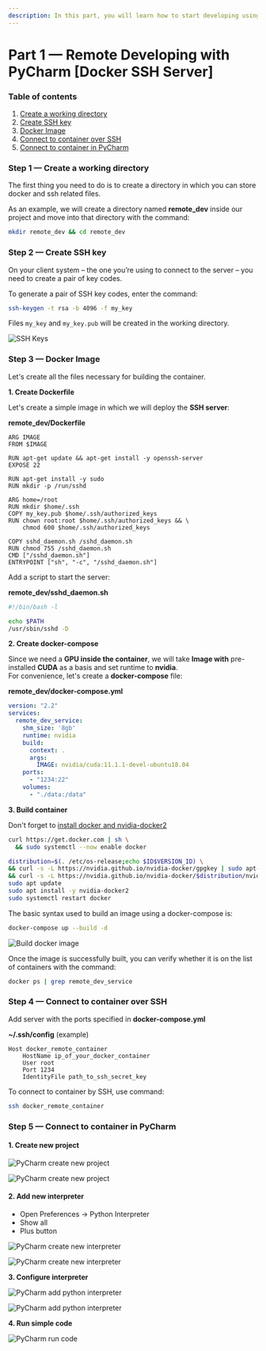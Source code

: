 ```yaml
---
description: In this part, you will learn how to start developing using PyCharm and Docker.
---
```


# Part 1 — Remote Developing with PyCharm \[Docker SSH Server]

### Table of contents

1. [Create a working directory](part-1-remote-developing-with-pycharm-docker-ssh-server.md#step-1-create-a-working-directory)
2. [Create SSH key](part-1-remote-developing-with-pycharm-docker-ssh-server.md#step-2-create-ssh-key)
3. [Docker Image](part-1-remote-developing-with-pycharm-docker-ssh-server.md#step-3-docker-image)
4. [Connect to container over SSH](part-1-remote-developing-with-pycharm-docker-ssh-server.md#step-4-connect-to-container-over-ssh)
5. [Connect to container in PyCharm](part-1-remote-developing-with-pycharm-docker-ssh-server.md#step-5-connect-to-container-in-pycharm)

### Step 1 — Create a working directory

The first thing you need to do is to create a directory in which you can store docker and ssh related files.

As an example, we will create a directory named **remote\_dev** inside our project and move into that directory with the command:

```bash
mkdir remote_dev && cd remote_dev
```

### Step 2 — Create SSH key

On your client system – the one you’re using to connect to the server – you need to create a pair of key codes.

To generate a pair of SSH key codes, enter the command:

```bash
ssh-keygen -t rsa -b 4096 -f my_key
```

Files `my_key` and `my_key.pub` will be created in the working directory.

![SSH Keys](<../../../.gitbook/assets/2-1 (1).png>)

### Step 3 — Docker Image

Let's create all the files necessary for building the container.

**1. Create Dockerfile**

Let's create a simple image in which we will deploy the **SSH server**:

**remote\_dev/Dockerfile**

```docker
ARG IMAGE
FROM $IMAGE

RUN apt-get update && apt-get install -y openssh-server
EXPOSE 22

RUN apt-get install -y sudo
RUN mkdir -p /run/sshd

ARG home=/root
RUN mkdir $home/.ssh
COPY my_key.pub $home/.ssh/authorized_keys
RUN chown root:root $home/.ssh/authorized_keys && \
    chmod 600 $home/.ssh/authorized_keys

COPY sshd_daemon.sh /sshd_daemon.sh
RUN chmod 755 /sshd_daemon.sh
CMD ["/sshd_daemon.sh"]
ENTRYPOINT ["sh", "-c", "/sshd_daemon.sh"]
```

Add a script to start the server:

**remote\_dev/sshd\_daemon.sh**

```bash
#!/bin/bash -l

echo $PATH
/usr/sbin/sshd -D
```

**2. Create docker-compose**

Since we need a **GPU inside the container**, we will take **Image with** pre-installed **CUDA** as a basis and set runtime to **nvidia**.\
For convenience, let's create a **docker-compose** file:

**remote\_dev/docker-compose.yml**

```yaml
version: "2.2"
services:
  remote_dev_service:
    shm_size: '8gb'
    runtime: nvidia
    build:
      context: .
      args:
        IMAGE: nvidia/cuda:11.1.1-devel-ubuntu18.04
    ports:
      - "1234:22"
    volumes:
      - "./data:/data"
```

**3. Build container**

Don't forget to [install docker and nvidia-docker2](https://docs.nvidia.com/datacenter/cloud-native/container-toolkit/install-guide.html#docker)

```bash
curl https://get.docker.com | sh \
  && sudo systemctl --now enable docker
```

```bash
distribution=$(. /etc/os-release;echo $ID$VERSION_ID) \
&& curl -s -L https://nvidia.github.io/nvidia-docker/gpgkey | sudo apt-key add - \
&& curl -s -L https://nvidia.github.io/nvidia-docker/$distribution/nvidia-docker.list | sudo tee /etc/apt/sources.list.d/nvidia-docker.list
sudo apt update
sudo apt install -y nvidia-docker2
sudo systemctl restart docker
```

The basic syntax used to build an image using a docker-compose is:

```bash
docker-compose up --build -d
```

![Build docker image](../../../.gitbook/assets/3-1.png)

Once the image is successfully built, you can verify whether it is on the list of containers with the command:

```bash
docker ps | grep remote_dev_service
```

### Step 4 — Connect to container over SSH

Add server with the ports specified in **docker-compose.yml**

**\~/.ssh/config** (example)

```
Host docker_remote_container
    HostName ip_of_your_docker_container
    User root
    Port 1234
    IdentityFile path_to_ssh_secret_key
```

To connect to container by SSH, use command:

```bash
ssh docker_remote_container
```

### Step 5 — Connect to container in PyCharm

#### **1. Create new project**

![PyCharm create new project](../../../.gitbook/assets/5-1.png)

![PyCharm create new project](<../../../.gitbook/assets/5-2 (1).png>)

#### **2. Add new interpreter**

* Open Preferences -> Python Interpreter
* Show all
* Plus button

![PyCharm create new interpreter](../../../.gitbook/assets/5-3.png)

![PyCharm create new interpreter](../../../.gitbook/assets/5-4.png)

**3. Configure interpreter**

![PyCharm add python interpreter](../../../.gitbook/assets/5-5.png)

![PyCharm add python interpreter](../../../.gitbook/assets/5-6.png)

**4. Run simple code**

![PyCharm run code](../../../.gitbook/assets/5-7.png)
